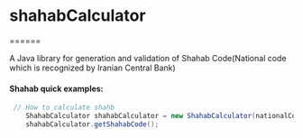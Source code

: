 # shahabCalculator
======

A Java library for generation and validation of Shahab Code(National code which is recognized by Iranian Central Bank) 

#### Shahab quick examples:

```java
 // How to calculate shahb
    ShahabCalculator shahabCalculator = new ShahabCalculator(nationalCode1);
    shahabCalculator.getShahabCode(); 


